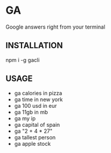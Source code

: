 # GA
Google answers right from your terminal

## INSTALLATION
npm i -g gacli

## USAGE
- ga calories in pizza
- ga time in new york
- ga 100 usd in eur
- ga 11gb in mb
- ga my ip
- ga capital of spain
- ga "2 + 4 * 27"
- ga tallest person
- ga apple stock

